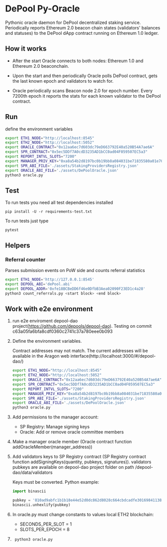 # DePool Py-Oracle

Pythonic oracle daemon for DePool decentralized staking service. Periodically reports Ethereum 2.0 beacon chain states (validators' balances and statuses) to the DePool dApp contract running on Ethereum 1.0 ledger.

## How it works

* After the start Oracle connects to both nodes: Ethereum 1.0 and Ethereum 2.0 beaconchain.

* Upon the start and then periodically Oracle polls DePool contract, gets the last known epoch and validators to watch for.

* Oracle periodically scans Beacon node 2.0 for epoch number. Every 7200th epoch it reports the stats for each known validator to the DePool contract.

## Run

define the environment variables

```sh
export ETH1_NODE="http://localhost:8545"
export ETH2_NODE="http://localhost:5052"
export ORACLE_CONTRACT="0x12aa6ec7d603dc79eD663792E40a520B54A7ae6A"
export SPR_CONTRACT="0x5ec5DDf7A0cdD3235AD1bCC0ad04F059507EC5a3"
export REPORT_INTVL_SLOTS="7200"
export MANAGER_PRIV_KEY="0xa8a54b2d8197bc0b19bb8a084031be71835580a01e70a45a13babd16c9bc1563"
export SPR_ABI_FILE='./assets/StakingProvidersRegistry.json'
export ORACLE_ABI_FILE='./assets/DePoolOracle.json'
python3 oracle.py
```

## Test

To run tests you need all test dependencies installed

```
pip install -U -r requirements-test.txt
```
To run tests just type
```
pytest
``` 

## Helpers

### Referral counter

Parses submission events on PoW side and counts referral statistics

```sh
export ETH1_NODE='http://127.0.0.1:8545'
export DEPOOL_ABI='dePool.abi'
export DEPOOL_ADDR='0xfe18BCBeDD6f46e0DfbB3Aea02090F23ED1c4a28'
python3 count_referrals.py <start block> <end block>
```

## Work with e2e environment

1. run e2e enviroment depool-dao project(https://github.com/depools/depool-dao). Testing on commit c63a05fa6bfa8cdf0360c2741c37a780eee0b093 

2. Define the environment variables. 

    Contract addresses may not match. The current addresses will be available in the Aragon web interface(http://localhost:3000/#/depool-dao/)
    ```bash
    export ETH1_NODE="http://localhost:8545"
    export ETH2_NODE="http://localhost:5052"
    export ORACLE_CONTRACT="0x12aa6ec7d603dc79eD663792E40a520B54A7ae6A"
    export SPR_CONTRACT="0x5ec5DDf7A0cdD3235AD1bCC0ad04F059507EC5a3"
    export REPORT_INTVL_SLOTS="7200"
    export MANAGER_PRIV_KEY="0xa8a54b2d8197bc0b19bb8a084031be71835580a01e70a45a13babd16c9bc1563"
    export SPR_ABI_FILE='./assets/StakingProvidersRegistry.json'
    export ORACLE_ABI_FILE='./assets/DePoolOracle.json'
    python3 oracle.py
    ```

3. Add permissions to the manager account:
    * SP Registry: Manage signing keys
    * Oracle: Add or remove oracle committee members

4. Make a manager oracle member (Oracle contract function addOracleMember(manager_address))
5. Add validators keys to SP Registry contract (SP Registry contract function addSigningKeys(quantity, pubkeys, signatures)).
    validators pubkeys are available on depool-dao project folder on path  /depool-dao/data/validators
    
    Keys must be converted. Python example:
    ```python
    import binascii
 
    pubkey = '810ad9abfc1b1b18e44e52d0dc862d8028c664cbdcadfe301698411386b77b2b1d120c45f688f0d67703286d9dd92910'
    binascii.unhexlify(pubkey) 
    ```
6. In oracle.py must change constants to values local ETH2 blockchain:
    * SECONDS_PER_SLOT = 1
    * SLOTS_PER_EPOCH = 8      

7. ``` python3 oracle.py```
